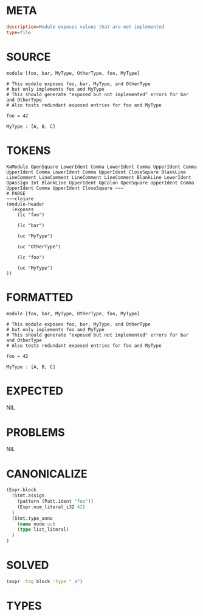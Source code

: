# META
~~~ini
description=Module exposes values that are not implemented
type=file
~~~
# SOURCE
~~~roc
module [foo, bar, MyType, OtherType, foo, MyType]

# This module exposes foo, bar, MyType, and OtherType
# but only implements foo and MyType
# This should generate "exposed but not implemented" errors for bar and OtherType
# Also tests redundant exposed entries for foo and MyType

foo = 42

MyType : [A, B, C]
~~~
# TOKENS
~~~text
KwModule OpenSquare LowerIdent Comma LowerIdent Comma UpperIdent Comma UpperIdent Comma LowerIdent Comma UpperIdent CloseSquare BlankLine LineComment LineComment LineComment LineComment BlankLine LowerIdent OpAssign Int BlankLine UpperIdent OpColon OpenSquare UpperIdent Comma UpperIdent Comma UpperIdent CloseSquare ~~~
# PARSE
~~~clojure
(module-header
  (exposes
    (lc "foo")

    (lc "bar")

    (uc "MyType")

    (uc "OtherType")

    (lc "foo")

    (uc "MyType")
))
~~~
# FORMATTED
~~~roc
module [foo, bar, MyType, OtherType, foo, MyType]

# This module exposes foo, bar, MyType, and OtherType
# but only implements foo and MyType
# This should generate "exposed but not implemented" errors for bar and OtherType
# Also tests redundant exposed entries for foo and MyType

foo = 42

MyType : [A, B, C]
~~~
# EXPECTED
NIL
# PROBLEMS
NIL
# CANONICALIZE
~~~clojure
(Expr.block
  (Stmt.assign
    (pattern (Patt.ident "foo"))
    (Expr.num_literal_i32 42)
  )
  (Stmt.type_anno
    (name node:uc)
    (type list_literal)
  )
)
~~~
# SOLVED
~~~clojure
(expr :tag block :type "_a")
~~~
# TYPES
~~~roc
~~~
